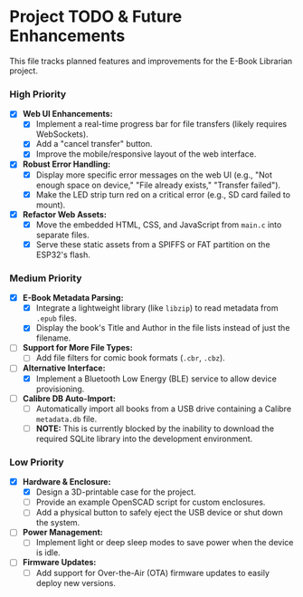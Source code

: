 # Project TODO & Future Enhancements

This file tracks planned features and improvements for the E-Book Librarian project.

### High Priority

* [x] **Web UI Enhancements:**
  * [x] Implement a real-time progress bar for file transfers (likely requires WebSockets).
  * [x] Add a "cancel transfer" button.
  * [x] Improve the mobile/responsive layout of the web interface.
* [x] **Robust Error Handling:**
  * [x] Display more specific error messages on the web UI (e.g., "Not enough space on device," "File already exists," "Transfer failed").
  * [x] Make the LED strip turn red on a critical error (e.g., SD card failed to mount).
* [x] **Refactor Web Assets:**
  * [x] Move the embedded HTML, CSS, and JavaScript from `main.c` into separate files.
  * [x] Serve these static assets from a SPIFFS or FAT partition on the ESP32's flash.

### Medium Priority

* [x] **E-Book Metadata Parsing:**
  * [x] Integrate a lightweight library (like `libzip`) to read metadata from `.epub` files.
  * [x] Display the book's Title and Author in the file lists instead of just the filename.
* [ ] **Support for More File Types:**
  * [ ] Add file filters for comic book formats (`.cbr`, `.cbz`).
* [ ] **Alternative Interface:**
  * [x] Implement a Bluetooth Low Energy (BLE) service to allow device provisioning.
* [ ] **Calibre DB Auto-Import:**
  * [ ] Automatically import all books from a USB drive containing a Calibre `metadata.db` file.
  * [ ] **NOTE:** This is currently blocked by the inability to download the required SQLite library into the development environment.

### Low Priority

* [x] **Hardware & Enclosure:**
  * [x] Design a 3D-printable case for the project.
  * [ ] Provide an example OpenSCAD script for custom enclosures.
  * [ ] Add a physical button to safely eject the USB device or shut down the system.
* [ ] **Power Management:**
  * [ ] Implement light or deep sleep modes to save power when the device is idle.
* [ ] **Firmware Updates:**
  * [ ] Add support for Over-the-Air (OTA) firmware updates to easily deploy new versions.
